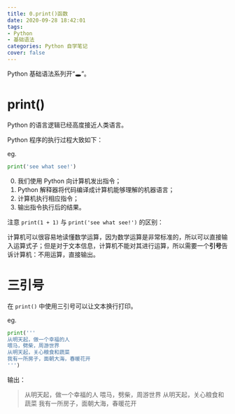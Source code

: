 ```yaml
---
title: 0.print()函数
date: 2020-09-28 18:42:01
tags:
- Python
- 基础语法
categories: Python 自学笔记
cover: false
---
```


Python 基础语法系列开“🕳”。

<!-- more -->

# print()

Python 的语言逻辑已经高度接近人类语言。

Python 程序的执行过程大致如下：

eg. 

```python
print('see what see!')
```

0. 我们使用 Python 向计算机发出指令；
1. Python 解释器将代码编译成计算机能够理解的机器语言；
2. 计算机执行相应指令；
3. 输出指令执行后的结果。

注意 `print(1 + 1)` 与 `print('see what see!')` 的区别：

计算机可以很容易地读懂数学运算，因为数学运算是非常标准的，所以可以直接输入运算式子；但是对于文本信息，计算机不能对其进行运算，所以需要一个**引号**告诉计算机：不用运算，直接输出。

# 三引号

在 `print()` 中使用三引号可以让文本换行打印。

eg.

```python
print('''
从明天起，做一个幸福的人
喂马，劈柴，周游世界
从明天起，关心粮食和蔬菜
我有一所房子，面朝大海，春暖花开
''')
```

输出：

> 从明天起，做一个幸福的人
> 喂马，劈柴，周游世界
> 从明天起，关心粮食和蔬菜
> 我有一所房子，面朝大海，春暖花开